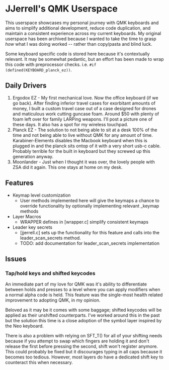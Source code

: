 <!--
 Copyright (C) 2021 Jerrell, Jacob <@jjerrell>
 
 This file is part of qmk_firmware.
 
 qmk_firmware is free software: you can redistribute it and/or modify
 it under the terms of the GNU General Public License as published by
 the Free Software Foundation, either version 3 of the License, or
 (at your option) any later version.
 
 qmk_firmware is distributed in the hope that it will be useful,
 but WITHOUT ANY WARRANTY; without even the implied warranty of
 MERCHANTABILITY or FITNESS FOR A PARTICULAR PURPOSE.  See the
 GNU General Public License for more details.
 
 You should have received a copy of the GNU General Public License
 along with qmk_firmware.  If not, see <http://www.gnu.org/licenses/>.
-->

# JJerrell's QMK Userspace

This userspace showcases my personal journey with QMK keyboards and aims to simplify additional development, reduce code duplication, and maintain a consistent experience across my current keyboards. My original userspace has been archived because I wanted to take the time to grasp _how_ what I was doing worked -- rather than copy/pasta and blind luck.

Some keyboard specific code is stored here because it's contextually relevant. It may be somewhat pedantic, but an effort has been made to wrap this code with preprocessor checks. i.e. `#if (defined(KEYBOARD_planck_ez))`.

## Daily Drivers

1. Ergodox EZ - My first mechanical love. Now the office keyboard (if we go back). After finding inferior travel cases for exorbitant amounts of money, I built a custom travel case out of a case designed for drones and maticulous work cutting guncase foam. Around $50 with plenty of foam left over for family LARPing weapons. I'll post a picture one of these days. It also has a spot for my wireless touchpad.
2. Planck EZ - The solution to not being able to sit at a desk 100% of the time and not being able to live without QMK for any amount of time. Karabiner-Elements disables the Macbook keyboard when this is plugged in and the planck sits ontop of it with a very short usb-c cable. Probably terrible for the built in keyboard but they screwed up this generation anyway.
3. Moonlander - Just when I thought it was over, the lovely people with ZSA did it again. This one stays at home on my desk.

## Features

- Keymap level customization
  - User methods implemented here will give the keymaps a chance to override functionality by optionally implementing relevant _keymap methods
- Layer Macros
  - WRAPPER defines in [wrapper.c] simplify consistent keymaps
- Leader key secrets
  - [jjerrell.c] sets up the functionality for this feature and calls into the leader_scan_secrets method.
  - TODO: add documentation for leader_scan_secrets implementation

## Issues

### Tap/hold keys and shifted keycodes

An immediate part of my love for QMK was it's ability to differentiate between holds and presses to a level where you can apply modifiers when a normal alpha code is held. This feature was the single-most health related improvement to adopting QMK, in my opinion.

Beloved as it may be it comes with some baggage; shifted keycodes will be applied as their unshifted counterparts. I've worked around this in the past but the solution this time is a close adoption of the symbol layer inspired by the Neo keyboard.

There is also a problem with relying on SFT_T() for all of your shifting needs because if you attempt to swap which fingers are holding it and don't release the first before pressing the second, shift won't register anymore. This could probably be fixed but it discourages typing in all caps because it becomes too tedious. However, most layers do have a dedicated shift key to counteract this when necessary.

